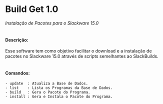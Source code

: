 # Build Get 1.0
*Instalação de Pacotes para o Slackware 15.0*
<br/><br/>

#### Descrição:

Esse software tem como objetivo facilitar o download e a instalação de pacotes no Slackware 15.0 através de scripts semelhantes ao SlackBuilds.
<br/><br/>

#### Comandos:
```
- update  : Atualiza a Base de Dados.
- list    : Lista os Programas da Base de Dados.
- build   : Gera o Pacote do Programa.
- install : Gera e Instala o Pacote do Programa.
```
